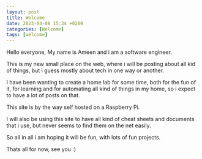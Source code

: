 ```yaml
---
layout: post
title: Welcome
date: 2023-04-08 15:34 +0200
categories: [Welcome]
tags: [welcome] 
---
```

Hello everyone,
My name is Ameen and i am a software engineer.

This is my new small place on the web, where i will be posting about all kid of things, but i guess mostly about tech in one way or another.

I have been wanting to create a home lab for some time, both for the fun of it, for learning and for automating all kind of things in my home, so i expect to have a lot of posts on that.

This site is by the way self hosted on a Raspberry Pi.

I will also be using this site to have all kind of cheat sheets and documents that i use, but never seems to find them on the net easily.

So all in all i am hoping it will be fun, with lots of fun projects.

Thats all for now, see you :)



